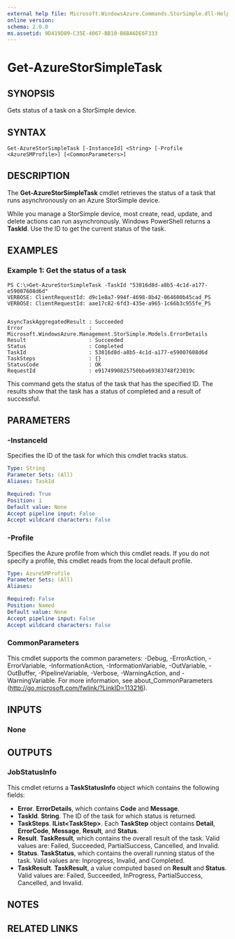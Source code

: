 ```yaml
---
external help file: Microsoft.WindowsAzure.Commands.StorSimple.dll-Help.xml
online version: 
schema: 2.0.0
ms.assetid: 9D419D89-C35E-4067-BB10-B6BA6DE6F333
---
```


# Get-AzureStorSimpleTask

## SYNOPSIS
Gets status of a task on a StorSimple device.

## SYNTAX

```
Get-AzureStorSimpleTask [-InstanceId] <String> [-Profile <AzureSMProfile>] [<CommonParameters>]
```

## DESCRIPTION
The **Get-AzureStorSimpleTask** cmdlet retrieves the status of a task that runs asynchronously on an Azure StorSimple device.

While you manage a StorSimple device, most create, read, update, and delete actions can run asynchronously.
Windows PowerShell returns a **TaskId**.
Use the ID to get the current status of the task.

## EXAMPLES

### Example 1: Get the status of a task
```
PS C:\>Get-AzureStorSimpleTask -TaskId "53816d8d-a8b5-4c1d-a177-e59007608d6d"
VERBOSE: ClientRequestId: d9c1e8a7-994f-4698-8b42-064600b45cad_PS
VERBOSE: ClientRequestId: aae17c82-6fd3-435e-a965-1c66b3c955fe_PS


AsyncTaskAggregatedResult : Succeeded
Error                     : Microsoft.WindowsAzure.Management.StorSimple.Models.ErrorDetails
Result                    : Succeeded
Status                    : Completed
TaskId                    : 53816d8d-a8b5-4c1d-a177-e59007608d6d
TaskSteps                 : {}
StatusCode                : OK
RequestId                 : e9174990825750bba69383748f23019c
```

This command gets the status of the task that has the specified ID.
The results show that the task has a status of completed and a result of successful.

## PARAMETERS

### -InstanceId
Specifies the ID of the task for which this cmdlet tracks status.

```yaml
Type: String
Parameter Sets: (All)
Aliases: TaskId

Required: True
Position: 1
Default value: None
Accept pipeline input: False
Accept wildcard characters: False
```

### -Profile
Specifies the Azure profile from which this cmdlet reads.
If you do not specify a profile, this cmdlet reads from the local default profile.

```yaml
Type: AzureSMProfile
Parameter Sets: (All)
Aliases: 

Required: False
Position: Named
Default value: None
Accept pipeline input: False
Accept wildcard characters: False
```

### CommonParameters
This cmdlet supports the common parameters: -Debug, -ErrorAction, -ErrorVariable, -InformationAction, -InformationVariable, -OutVariable, -OutBuffer, -PipelineVariable, -Verbose, -WarningAction, and -WarningVariable. For more information, see about_CommonParameters (http://go.microsoft.com/fwlink/?LinkID=113216).

## INPUTS

### None

## OUTPUTS

### JobStatusInfo
This cmdlet returns a **TaskStatusInfo** object which contains the following fields: 

- **Error**.
**ErrorDetails**, which contains **Code** and **Message**.
- **TaskId**.
**String**.
The ID of the task for which status is returned.
- **TaskSteps**.
**IList\<TaskStep\>**.
Each **TaskStep** object contains **Detail**, **ErrorCode**, **Message**, **Result**, and **Status**.
- **Result**.
**TaskResult**, which contains the overall result of the task.
Valid values are: Failed, Succeeded, PartialSuccess, Cancelled, and Invalid.
- **Status**.
**TaskStatus**, which contains the overall running status of the task.
Valid values are: Inprogress, Invalid, and Completed.
- **TaskResult**.
**TaskResult**, a value computed based on **Result** and **Status**.
Valid values are: Failed, Succeeded, InProgress, PartialSuccess, Cancelled, and Invalid.

## NOTES

## RELATED LINKS



